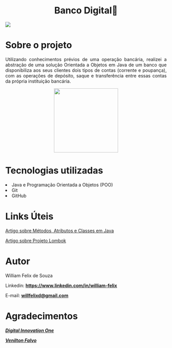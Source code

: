 <div>
  <h1 align="center">
    Banco Digital💸
  </h1>
  <a href="https://github.com/willfelixd/banco-digital-com-java-e-poo/blob/main/LICENSE" target="_blank"><img      src="https://img.shields.io/github/license/willfelixd/banco-digital-com-java-e-poo" 
  target="_blank"></a>
</div>

<h1>Sobre o projeto</h1>

  <p align="justify">
  Utilizando conhecimentos prévios de uma operação bancária, realizei a abstração de uma solução Orientada a Objetos em Java de um banco que disponibiliza aos seus clientes dois tipos de contas (corrente e poupança), com as operações de depósito, saque e transferência entre essas contas da própria instituição bancária.
  </p>
                    
  <p align="center">
  <img width="200" height="200" src="https://github.com/willfelixd/banco-digital-com-java-e-poo/blob/main/assets/cifr%C3%A3o.gif">
  </p>

<h1>Tecnologias utilizadas</h1>

  <li>Java e Programação Orientada a Objetos (POO)</li>
  <li>Git</li>
  <li>GitHub</li>
  
<h1>Links Úteis</h1>
  
  <p align="justify"><a href="https://www.devmedia.com.br/metodos-atributos-e-classes-no-java/25404"
    class="externo">Artigo sobre Métodos, Atributos e Classes em Java</a>
  </p>
  <p align="justify"><a href="https://www.devmedia.com.br/uma-visao-sobre-o-projeto-lombok/28321"
    class="externo">Artigo sobre Projeto Lombok</a>
  </p>
                    
<h1>Autor</h1>

  <p align="justify">
  William Felix de Souza
  </p>
  <p align="justify">
  Linkedin: <a href="https://www.linkedin.com/in/william-felix-018493186" class="externo"><strong>https://www.linkedin.com/in/william-felix</strong></a>
  </p>
  <p align="justify">
  E-mail: <a href="https://www.linkedin.com/in/william-felix-018493186" class="externo"><strong>willfelixd@gmail.com</strong></a>
  </p>
   
<h1>Agradecimentos</h1>

  <p align="justify">
  <a href="https://www.dio.me/" class="externo"><strong><em>Digital Innovation One</em></strong></a>
  </p>
  <p align="justify">
  <a href="https://github.com/falvojr" class="externo"><strong><em>Venilton Falvo</em></strong></a>
  </p>
